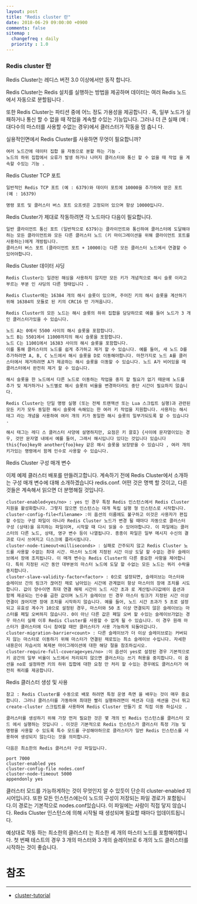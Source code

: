 ```yaml
---
layout: post
title: "Redis cluster 란"
date: 2018-06-29 09:00:00 +0900
comments: false
sitemap :
  changefreq : daily
  priority : 1.0
---
```


### Redis cluster 란

Redis Cluster는 레디스 버전 3.0 이상에서만 동작 합니다.

Redis Cluster는 Redis 설치를 실행하는 방법을 제공하며 데이터는 여러 Redis 노드에서 자동으로 분할됩니다 .

또한 Redis Cluster는 파티션 중에 어느 정도 가용성을 제공합니다 . 즉, 일부 노드가 실패하거나 통신 할 수 없을 때 작업을 계속할 수있는 기능입니다. 그러나 더 큰 실패 (예 : 대다수의 마스터를 사용할 수없는 경우)에서 클러스터가 작동을 멈 춥니 다.

실용적인면에서 Redis Cluster를 사용하면 무엇이 필요합니까?

    여러 노드간에 데이터 집합 을 자동으로 분할 하는 기능 .
    노드의 하위 집합에서 오류가 발생 하거나 나머지 클러스터와 통신 할 수 없을 때 작업 을 계속할 수있는 기능 .

Redis Cluster TCP 포트

    일반적인 Redis TCP 포트 (예 : 6379)와 데이터 포트에 10000을 추가하여 얻은 포트 (예 : 16379)
    
    명령 포트 및 클러스터 버스 포트 오프셋은 고정되어 있으며 항상 10000입니다.

Redis Cluster가 제대로 작동하려면 각 노드마다 다음이 필요합니다.

    일반 클라이언트 통신 포트 (일반적으로 6379)는 클라이언트와 통신하여 클러스터에 도달해야하는 모든 클라이언트와 모든 다른 클러스터 노드 (키 마이그레이션을 위해 클라이언트 포트를 사용하는)에게 개방됩니다.
    클러스터 버스 포트 (클라이언트 포트 + 10000)는 다른 모든 클러스터 노드에서 연결할 수 있어야합니다.

Redis Cluster 데이터 샤딩

    Redis Cluster는 일관된 해싱을 사용하지 않지만 모든 키가 개념적으로 해시 슬롯 이라고 부르는 부분 인 샤딩의 다른 형태입니다 .

    Redis Cluster에는 16384 개의 해시 슬롯이 있으며, 주어진 키의 해시 슬롯을 계산하기 위해 16384의 모듈로 된 키의 CRC16 만 가져옵니다.

    Redis Cluster의 모든 노드는 해시 슬롯의 하위 집합을 담당하므로 예를 들어 노드가 3 개인 클러스터가있을 수 있습니다.
    
    노드 A는 0에서 5500 사이의 해시 슬롯을 포함합니다.
    노드 B는 5501에서 11000까지의 해시 슬롯을 포함합니다.
    노드 C는 11001에서 16383 사이의 해시 슬롯을 포함합니다.
    이를 통해 클러스터의 노드를 쉽게 추가하고 제거 할 수 있습니다. 예를 들어, 새 노드 D를 추가하려면 A, B, C 노드에서 해시 슬롯을 D로 이동해야합니다. 마찬가지로 노드 A를 클러스터에서 제거하려면 A가 제공하는 해시 슬롯을 이동할 수 있습니다. 노드 A가 비어있을 때 클러스터에서 완전히 제거 할 수 있습니다.
    
    해시 슬롯을 한 노드에서 다른 노드로 이동하는 작업을 중지 할 필요가 없기 때문에 노드를 추가 및 제거하거나 노드별로 해시 슬롯의 비율을 변경하더라도 중단 시간이 필요하지 않습니다.
    
    Redis Cluster는 단일 명령 실행 (또는 전체 트랜잭션 또는 Lua 스크립트 실행)과 관련된 모든 키가 모두 동일한 해시 슬롯에 속해있는 한 여러 키 작업을 지원합니다. 사용자는 해시 태그 라는 개념을 사용하여 여러 개의 키가 동일한 해시 슬롯의 일부가되도록 할 수 있습니다 .
    
    해시 태그는 레디 스 클러스터 사양에 설명하지만, 요점은 키 괄호} {사이에 문자열이있는 경우, 것만 문자열 내에서 예를 들어, 그래서 해시입니다 있다는 것입니다 있습니다 this{foo}key와 another{foo}key 같은 해시 슬롯을 보장받을 수 있습니다 , 여러 개의 키가있는 명령에서 함께 인수로 사용할 수 있습니다.

Redis Cluster 구성 매개 변수

이제 예제 클러스터 배포를 만들려고합니다. 계속하기 전에 Redis Cluster에서 소개하는 구성 매개 변수에 대해 소개하겠습니다 redis.conf. 어떤 것은 명백 할 것이고, 다른 것들은 계속해서 읽으면 더 분명해질 것입니다.

```
cluster-enabled<yes/no> : yes 인 경우 특정 Redis 인스턴스에서 Redis Cluster 지원을 활성화합니다. 그렇지 않으면 인스턴스는 대개 독립 실행 형 인스턴스로 시작합니다.
cluster-config-file<filename> :이 옵션의 이름에도 불구하고 이것은 사용자가 편집 할 수있는 구성 파일이 아니라 Redis Cluster 노드가 변경 될 때마다 자동으로 클러스터 구성 (상태)을 유지하는 파일이며, 시작할 때 다시 읽을 수 있어야합니다. 이 파일에는 클러스터의 다른 노드, 상태, 영구 변수 등이 나열됩니다. 종종이 파일은 일부 메시지 수신의 결과로 다시 쓰여지고 디스크에 플러시됩니다.
cluster-node-timeout<milliseconds> : 실패로 간주되지 않고 Redis Cluster 노드를 사용할 수없는 최대 시간. 마스터 노드에 지정된 시간 이상 도달 할 수없는 경우 슬레이브에서 장애 조치됩니다. 이 매개 변수는 Redis Cluster의 다른 중요한 사항을 제어합니다. 특히 지정된 시간 동안 대부분의 마스터 노드에 도달 할 수없는 모든 노드는 쿼리 수락을 중지합니다.
cluster-slave-validity-factor<factor> : 0으로 설정되면, 슬레이브는 마스터와 슬레이브 간의 링크가 끊어진 채로 남아있는 시간에 관계없이 항상 마스터의 장애 조치를 시도합니다. 값이 양수이면 최대 연결 해제 시간이 노드 시간 초과 로 계산됩니다값에이 옵션과 함께 제공되는 인수를 곱한 값이며 노드가 슬레이브 인 경우 마스터 링크가 지정된 시간 이상 연결이 끊어지면 장애 조치를 시작하지 않습니다. 예를 들어, 노드 시간 초과가 5 초로 설정되고 유효성 계수가 10으로 설정된 경우, 마스터와 50 초 이상 연결되지 않은 슬레이브는 마스터를 페일 오버하지 않습니다. 0이 아닌 다른 값은 페일 오버 할 수있는 슬레이브가없는 경우 마스터 실패 이후 Redis Cluster를 사용할 수 없게 될 수 있습니다. 이 경우 원래 마스터가 클러스터에 다시 참여할 때만 클러스터가 사용 가능하게 되돌아갑니다.
cluster-migration-barrier<count> : 다른 슬레이브가 더 이상 슬레이브로는 커버되지 않는 마스터로 이동하기 위해 마스터가 연결된 채로있는 최소 슬레이브 수입니다. 자세한 내용은이 자습서의 복제본 마이그레이션에 대한 해당 절을 참조하십시오.
cluster-require-full-coverage<yes/no> :이 옵션이 yes로 설정된 경우 기본적으로 키 공간의 일부 비율이 노드에서 처리되지 않으면 클러스터는 쓰기 허용을 중지합니다. 이 옵션을 no로 설정하면 키의 하위 집합에 대한 요청 만 처리 할 수있는 경우에도 클러스터가 여전히 쿼리를 제공합니다.
```

Redis 클러스터 생성 및 사용

    참고 : Redis Cluster를 수동으로 배포 하려면 특정 운영 측면 을 배우는 것이 매우 중요 합니다. 그러나 클러스터를 가동하여 최대한 빨리 실행하려면이 섹션과 다음 섹션을 건너 뛰고 create-cluster 스크립트를 사용하여 Redis Cluster 만들기 로 직접 이동 하십시오 .
    
    클러스터를 생성하기 위해 가장 먼저 필요한 것은 몇 개의 빈 Redis 인스턴스를 클러스터 모드 에서 실행하는 것입니다 . 이것은 기본적으로 Redis 인스턴스가 클러스터 특정 기능 및 명령을 사용할 수 있도록 특수 모드를 구성해야하므로 클러스터가 일반 Redis 인스턴스를 사용하여 생성되지 않는다는 것을 의미합니다.
    
    다음은 최소한의 Redis 클러스터 구성 파일입니다.

```
port 7000
cluster-enabled yes
cluster-config-file nodes.conf
cluster-node-timeout 5000
appendonly yes
```
    
클러스터 모드를 가능하게하는 것이 무엇인지 알 수 있듯이 단순히 cluster-enabled 지시어입니다. 또한 모든 인스턴스에는이 노드의 구성이 저장되는 파일 경로가 포함됩니다.이 경로는 기본적으로 nodes.conf있습니다. 이 파일에는 사람이 직접 닿지 않습니다. Redis Cluster 인스턴스에 의해 시작될 때 생성되며 필요할 때마다 업데이트됩니다.
    
예상대로 작동 하는 최소한의 클러스터 는 최소한 세 개의 마스터 노드를 포함해야합니다. 첫 번째 테스트의 경우 3 개의 마스터와 3 개의 슬레이브로 6 개의 노드 클러스터를 시작하는 것이 좋습니다.


# 참조 
-----
* [cluster-tutorial](https://redis.io/topics/cluster-tutorial)